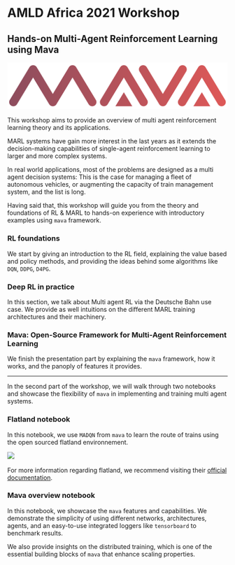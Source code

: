 # AMLD Africa 2021 Workshop
## Hands-on Multi-Agent Reinforcement Learning using Mava

<img src="https://raw.githubusercontent.com/instadeepai/Mava/develop/docs/images/mava.png" />

This workshop aims to provide an overview of multi agent reinforcement learning theory
and its applications.

MARL systems have gain more interest in the last years as it extends the decision-making capabilities
of single-agent reinforcement learning to larger and more complex systems.

In real world applications, most of the problems are designed as a multi agent decision systems:
This is the case for managing a fleet of autonomous vehicles, or augmenting the capacity
of train management system, and the list is long.

Having said that, this workshop will guide you from the theory and foundations of RL & MARL
to hands-on experience with introductory examples using `mava` framework.

### RL foundations
We start by giving an introduction to the RL field, explaining the value based and policy methods,
and providing the ideas behind some algorithms like `DQN`, `DDPG`, `D4PG`.

### Deep RL in practice
In this section, we talk about Multi agent RL via the Deutsche Bahn use case.
We provide as well intuitions on the different MARL training architectures and their machinery.

### Mava: Open-Source Framework for Multi-Agent Reinforcement Learning
We finish the presentation part by explaining the `mava` framework, how it works, and the
panoply of features it provides.

---

In the second part of the workshop, we will walk through two notebooks and showcase the flexibility
of `mava` in implementing and training multi agent systems.

### Flatland notebook

In this notebook, we use `MADQN` from `mava` to learn the route of trains using the open sourced
flatland environnement.

<img src=https://i.imgur.com/VrTQVeM.gif>

For more information regarding flatland, we recommend visiting their [official documentation](http://flatland-rl-docs.s3-website.eu-central-1.amazonaws.com/01_readme.html).

### Mava overview notebook
In this notebook, we showcase the `mava` features and capabilities.
We demonstrate the simplicity of using different networks, architectures, agents, and an easy-to-use
integrated loggers like `tensorboard` to benchmark results.

We also provide insights on the distributed training, which is one of the essential building
blocks of `mava` that enhance scaling properties.
